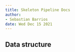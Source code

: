 ```yaml
---
title: Skeleton Pipeline Docs
author: 
- Sebastian Barrios
date: Wed Dec 15 2021
---
```


## Data structure


